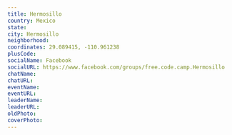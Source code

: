 ```yaml
---
title: Hermosillo
country: Mexico
state: 
city: Hermosillo
neighborhood: 
coordinates: 29.089415, -110.961238
plusCode:
socialName: Facebook
socialURL: https://www.facebook.com/groups/free.code.camp.Hermosillo
chatName:
chatURL:
eventName:
eventURL:
leaderName:
leaderURL:
oldPhoto: 
coverPhoto:
---
```

